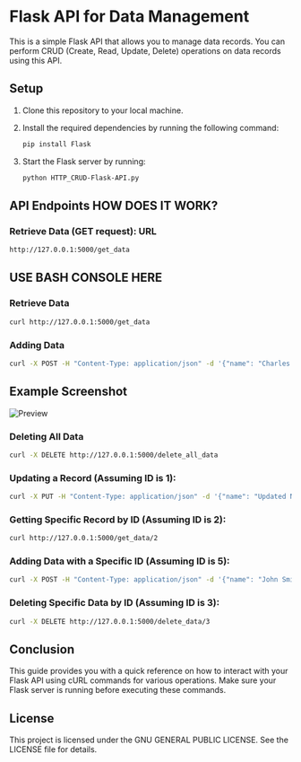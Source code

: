 # Flask API for Data Management

This is a simple Flask API that allows you to manage data records. You can perform CRUD (Create, Read, Update, Delete) operations on data records using this API.

## Setup

1. Clone this repository to your local machine.

2. Install the required dependencies by running the following command:

    ```bash
    pip install Flask
    ```

3. Start the Flask server by running:

    ```bash
    python HTTP_CRUD-Flask-API.py
    ```

## API Endpoints HOW DOES IT WORK?

### Retrieve Data (GET request): URL
```bash
http://127.0.0.1:5000/get_data
```
## USE BASH CONSOLE HERE

### Retrieve Data
```bash
curl http://127.0.0.1:5000/get_data
```
### Adding Data 
```bash
curl -X POST -H "Content-Type: application/json" -d '{"name": "Charles Fabicki", "age": 26}' http://127.0.0.1:5000/add_data
```
## Example Screenshot
![Preview](https://github.com/CharlesFabicki/Simple.HTTP.CRUD.REST.API.using.Flask/assets/103677730/c575ec32-2e76-4cd1-8f7e-478f133563ae)

### Deleting All Data 
```bash
curl -X DELETE http://127.0.0.1:5000/delete_all_data
```
### Updating a Record (Assuming ID is 1):
```bash
curl -X PUT -H "Content-Type: application/json" -d '{"name": "Updated Name", "age": 30}' http://127.0.0.1:5000/update_data/1
```
### Getting Specific Record by ID (Assuming ID is 2):
```bash
curl http://127.0.0.1:5000/get_data/2
```
### Adding Data with a Specific ID (Assuming ID is 5):
```bash
curl -X POST -H "Content-Type: application/json" -d '{"name": "John Smith", "age": 35, "id": 5}' http://127.0.0.1:5000/add_data
```
### Deleting Specific Data by ID (Assuming ID is 3):
```bash
curl -X DELETE http://127.0.0.1:5000/delete_data/3
```
## Conclusion
This guide provides you with a quick reference on how to interact with your Flask API using cURL commands for various operations. Make sure your Flask server is running before executing these commands.

## License
This project is licensed under the GNU GENERAL PUBLIC LICENSE. See the LICENSE file for details.

